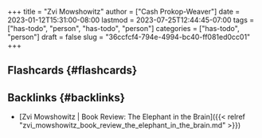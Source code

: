 +++
title = "Zvi Mowshowitz"
author = ["Cash Prokop-Weaver"]
date = 2023-01-12T15:31:00-08:00
lastmod = 2023-07-25T12:44:45-07:00
tags = ["has-todo", "person", "has-todo", "person"]
categories = ["has-todo", "person"]
draft = false
slug = "36ccfcf4-794e-4994-bc40-ff081ed0cc01"
+++

## Flashcards {#flashcards}


## Backlinks {#backlinks}

-   [Zvi Mowshowitz | Book Review: The Elephant in the Brain]({{< relref "zvi_mowshowitz_book_review_the_elephant_in_the_brain.md" >}})
